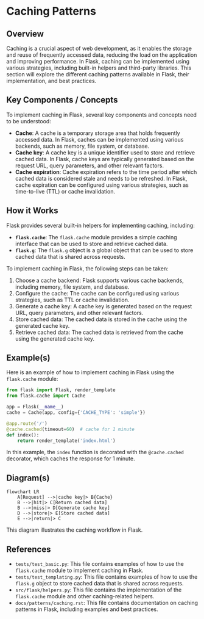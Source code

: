 # Caching Patterns
## Overview
Caching is a crucial aspect of web development, as it enables the storage and reuse of frequently accessed data, reducing the load on the application and improving performance. In Flask, caching can be implemented using various strategies, including built-in helpers and third-party libraries. This section will explore the different caching patterns available in Flask, their implementation, and best practices.

## Key Components / Concepts
To implement caching in Flask, several key components and concepts need to be understood:

* **Cache**: A cache is a temporary storage area that holds frequently accessed data. In Flask, caches can be implemented using various backends, such as memory, file system, or database.
* **Cache key**: A cache key is a unique identifier used to store and retrieve cached data. In Flask, cache keys are typically generated based on the request URL, query parameters, and other relevant factors.
* **Cache expiration**: Cache expiration refers to the time period after which cached data is considered stale and needs to be refreshed. In Flask, cache expiration can be configured using various strategies, such as time-to-live (TTL) or cache invalidation.

## How it Works
Flask provides several built-in helpers for implementing caching, including:

* **`flask.cache`**: The `flask.cache` module provides a simple caching interface that can be used to store and retrieve cached data.
* **`flask.g`**: The `flask.g` object is a global object that can be used to store cached data that is shared across requests.

To implement caching in Flask, the following steps can be taken:

1. Choose a cache backend: Flask supports various cache backends, including memory, file system, and database.
2. Configure the cache: The cache can be configured using various strategies, such as TTL or cache invalidation.
3. Generate a cache key: A cache key is generated based on the request URL, query parameters, and other relevant factors.
4. Store cached data: The cached data is stored in the cache using the generated cache key.
5. Retrieve cached data: The cached data is retrieved from the cache using the generated cache key.

## Example(s)
Here is an example of how to implement caching in Flask using the `flask.cache` module:
```python
from flask import Flask, render_template
from flask.cache import Cache

app = Flask(__name__)
cache = Cache(app, config={'CACHE_TYPE': 'simple'})

@app.route('/')
@cache.cached(timeout=60)  # cache for 1 minute
def index():
    return render_template('index.html')
```
In this example, the `index` function is decorated with the `@cache.cached` decorator, which caches the response for 1 minute.

## Diagram(s)
```mermaid
flowchart LR
    A[Request] -->|cache key|> B{Cache}
    B -->|hit|> C[Return cached data]
    B -->|miss|> D[Generate cache key]
    D -->|store|> E[Store cached data]
    E -->|return|> C
```
This diagram illustrates the caching workflow in Flask.

## References
* `tests/test_basic.py`: This file contains examples of how to use the `flask.cache` module to implement caching in Flask.
* `tests/test_templating.py`: This file contains examples of how to use the `flask.g` object to store cached data that is shared across requests.
* `src/flask/helpers.py`: This file contains the implementation of the `flask.cache` module and other caching-related helpers.
* `docs/patterns/caching.rst`: This file contains documentation on caching patterns in Flask, including examples and best practices.